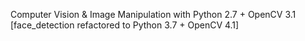 Computer Vision & Image Manipulation with Python 2.7 + OpenCV 3.1 [face_detection refactored to Python 3.7 + OpenCV 4.1]

